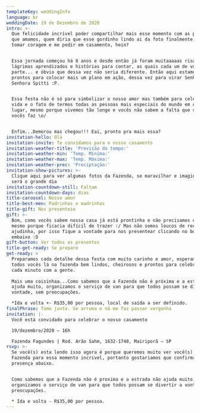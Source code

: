 ```yaml
---
templateKey: weddingInfo
language: br
weddingDate: 19 de Dezembro de 2020
intro: >-
  Que felicidade incrível poder compartilhar mais esse momento com as pessoas
  que amamos, quem diria que esse gordinho lindo ai da foto finalmente iria
  tomar coragem e me pedir em casamento, hein?


  Essa jornada começou há 8 anos e desde então já foram muitaaaaas risadas,
  lágrimas aprendizados e histórias para contar, as quais cada um de vocês fez
  parte... e óbvio que dessa vez não seria diferente. Então aqui estamos nós
  prontos para colocar mais um plano em ação, dessa vez para virar Senhor e
  Senhora Spitti :P.


  Essa festa não é só para simbolizar o nosso amor mas também para celebrar a
  vida e o fato de termos todas as pessoas mais especiais do mundo em um mesmo
  lugar, mesmo porque vivemos tão longe e vocês não sabem a falta que cada um de
  vocês faz \o/


  Enfim...Demorou mas chegou!!! Eai, pronto pra mais essa?
invitation-hello: Olá
invitation-invite: Te convidamos para o nosso casamento
invitation-weather-title: 'Previsão do tempo:'
invitation-weather-min: 'Temp. Mínima:'
invitation-weather-max: 'Temp. Máxima:'
invitation-weather-prec: 'Preciptação:'
invitation-show-pictures: >-
  Clique aqui para ver algumas fotos da Fazenda, se maravilhar e imaginar como
  será o grande dia
invitation-countdown-still: Faltam
invitation-countdown-days: dias
title-carousel: Nosso amor
title-best-men: Padrinhos e madrinhas
title-gift: Nos presenteie
gift: >-
  Bom, como vocês sabem nossa casa já está prontinha e não precisamos de nada,
  mesmo porque ficaria difícil de trazer :/ Mas não somos loucos de recusar uma
  ajudinha, por isso fique a vontade para nos presentear clicando no botão aqui
  embaixo :D
gift-button: Ver todos os presentes
title-get-ready: Se prepare
get-ready: >
  Preparamos cada detalhe dessa festa com muito carinho e amor, esperamos ver
  todos vocês lá na fazenda bem lindos, cheirosos e prontos para celebrarmos
  cada minuto com a gente.
   
  Mais uma coisinhaa...Como sabemos que a Fazenda não é próxima e a estrada não
  ajuda muito, organizamos o serviço de van para que todos possam se divertir a
  vontade, sem preocupações.

  *Ida e volta +- R$35,00 por pessoa, local de saída a ser definido.
finalPhrase: Tamo junto. Se arruma e nã me faz passar vergonha
invitation: |-
  Você está convidado para celebrar o nosso casamento

  19/dezembro/2020 – 16h

  Fazenda Fagundes | Rod. Arão Sahm, 1632-1748, Mairiporã – SP
rsvp: >-
  Se você(s) esta lendo isso agora é porque queremos muito ver você(s) lá na
  Fazenda para essa momento incrivel, portanto gostariamos que confirmasse sua
  presença abaixo.


  Como sabemos que a Fazenda não é proxima e a estrada não ajuda muito,
  organizamos o serviço de van para que todos possam se divertir a vontade, sem
  preocupações.

  * Ida e volta - R$35,00 por pessoa.
---
```

